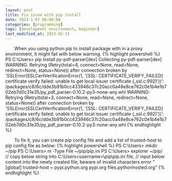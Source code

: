 ```yaml
---
layout: post
title: Fix issue with pip install
date: 2023-1-07 00:00:00
categories: [programming]
tags: [development environment, beginner]
last_modified_at: 2023-02-15
---
```

  When you using python pip to install package with in a proxy environment, it might fail with below warning.
{% highlight powershell %}
PS C:\Users> pip install py-pdf-parser[dev]
Collecting py-pdf-parser[dev]
  WARNING: Retrying (Retry(total=4, connect=None, read=None, redirect=None, status=None)) after connection broken by 'SSLError(SSLCertVerificationError(1, '[SSL: CERTIFICATE_VERIFY_FAILED] certificate verify failed: unable to get local issuer certificate (_ssl.c:992)'))': /packages/c8/6c/dde3b91b0cc433946c37c20acc0a48e8ce762c0e1b4e1b702eb7d0c31e35/py_pdf_parser-0.10.2-py3-none-any.whl
  WARNING: Retrying (Retry(total=3, connect=None, read=None, redirect=None, status=None)) after connection broken by 'SSLError(SSLCertVerificationError(1, '[SSL: CERTIFICATE_VERIFY_FAILED] certificate verify failed: unable to get local issuer certificate (_ssl.c:992)'))': /packages/c8/6c/dde3b91b0cc433946c37c20acc0a48e8ce762c0e1b4e1b702eb7d0c31e35/py_pdf_parser-0.10.2-py3-none-any.whl
{% endhighlight %}

  To fix it, you can create pip config file and add a list of trusted-host to pip config file as below:
{% highlight powershell %}
PS C:\Users> mkdir ~/pip
PS C:\Users> ni -Type File ~/pip/pip.ini
PS C:\Users> explorer ~/pip/
// copy below string into C:\Users\<username>\pip\pip.ini file, 
// input below content into the newly created file, beware of  invalid characters error
"[global]
trusted-host = pypi.python.org
               pypi.org
               files.pythonhosted.org"
{% endhighlight %}
